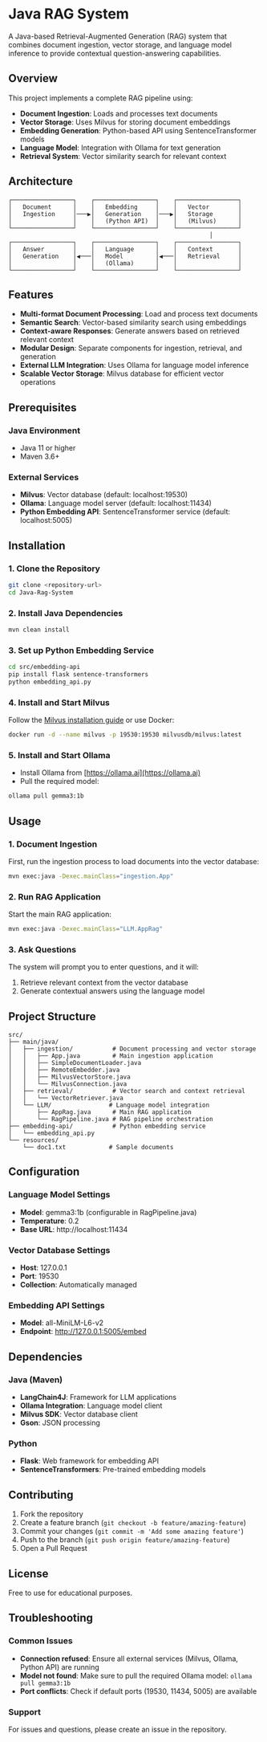 # Java RAG System

A Java-based Retrieval-Augmented Generation (RAG) system that combines document ingestion, vector storage, and language model inference to provide contextual question-answering capabilities.

## Overview

This project implements a complete RAG pipeline using:
- **Document Ingestion**: Loads and processes text documents
- **Vector Storage**: Uses Milvus for storing document embeddings
- **Embedding Generation**: Python-based API using SentenceTransformer models
- **Language Model**: Integration with Ollama for text generation
- **Retrieval System**: Vector similarity search for relevant context

## Architecture

```
┌─────────────────┐    ┌─────────────────┐    ┌─────────────────┐
│   Document      │    │   Embedding     │    │   Vector        │
│   Ingestion     │───▶│   Generation    │───▶│   Storage       │
│                 │    │   (Python API)  │    │   (Milvus)      │
└─────────────────┘    └─────────────────┘    └─────────────────┘
                                                        │
┌─────────────────┐    ┌─────────────────┐    ┌─────────────────┐
│   Answer        │    │   Language      │    │   Context       │
│   Generation    │◀───│   Model         │◀───│   Retrieval     │
│                 │    │   (Ollama)      │    │                 │
└─────────────────┘    └─────────────────┘    └─────────────────┘
```

## Features

- **Multi-format Document Processing**: Load and process text documents
- **Semantic Search**: Vector-based similarity search using embeddings
- **Context-aware Responses**: Generate answers based on retrieved relevant context
- **Modular Design**: Separate components for ingestion, retrieval, and generation
- **External LLM Integration**: Uses Ollama for language model inference
- **Scalable Vector Storage**: Milvus database for efficient vector operations

## Prerequisites

### Java Environment
- Java 11 or higher
- Maven 3.6+

### External Services
- **Milvus**: Vector database (default: localhost:19530)
- **Ollama**: Language model server (default: localhost:11434)
- **Python Embedding API**: SentenceTransformer service (default: localhost:5005)

## Installation

### 1. Clone the Repository
```bash
git clone <repository-url>
cd Java-Rag-System
```

### 2. Install Java Dependencies
```bash
mvn clean install
```

### 3. Set up Python Embedding Service
```bash
cd src/embedding-api
pip install flask sentence-transformers
python embedding_api.py
```

### 4. Install and Start Milvus
Follow the [Milvus installation guide](https://milvus.io/docs/install_standalone-docker.md) or use Docker:
```bash
docker run -d --name milvus -p 19530:19530 milvusdb/milvus:latest
```

### 5. Install and Start Ollama
- Install Ollama from [https://ollama.ai](https://ollama.ai)
- Pull the required model:
```bash
ollama pull gemma3:1b
```

## Usage

### 1. Document Ingestion
First, run the ingestion process to load documents into the vector database:
```bash
mvn exec:java -Dexec.mainClass="ingestion.App"
```

### 2. Run RAG Application
Start the main RAG application:
```bash
mvn exec:java -Dexec.mainClass="LLM.AppRag"
```

### 3. Ask Questions
The system will prompt you to enter questions, and it will:
1. Retrieve relevant context from the vector database
2. Generate contextual answers using the language model

## Project Structure

```
src/
├── main/java/
│   ├── ingestion/           # Document processing and vector storage
│   │   ├── App.java         # Main ingestion application
│   │   ├── SimpleDocumentLoader.java
│   │   ├── RemoteEmbedder.java
│   │   ├── MilvusVectorStore.java
│   │   └── MilvusConnection.java
│   ├── retrieval/           # Vector search and context retrieval
│   │   └── VectorRetriever.java
│   └── LLM/                # Language model integration
│       ├── AppRag.java      # Main RAG application
│       └── RagPipeline.java # RAG pipeline orchestration
├── embedding-api/           # Python embedding service
│   └── embedding_api.py
└── resources/
    └── doc1.txt            # Sample documents
```

## Configuration

### Language Model Settings
- **Model**: gemma3:1b (configurable in RagPipeline.java)
- **Temperature**: 0.2
- **Base URL**: http://localhost:11434

### Vector Database Settings
- **Host**: 127.0.0.1
- **Port**: 19530
- **Collection**: Automatically managed

### Embedding API Settings
- **Model**: all-MiniLM-L6-v2
- **Endpoint**: http://127.0.0.1:5005/embed

## Dependencies

### Java (Maven)
- **LangChain4J**: Framework for LLM applications
- **Ollama Integration**: Language model client
- **Milvus SDK**: Vector database client
- **Gson**: JSON processing

### Python
- **Flask**: Web framework for embedding API
- **SentenceTransformers**: Pre-trained embedding models

## Contributing

1. Fork the repository
2. Create a feature branch (`git checkout -b feature/amazing-feature`)
3. Commit your changes (`git commit -m 'Add some amazing feature'`)
4. Push to the branch (`git push origin feature/amazing-feature`)
5. Open a Pull Request

## License

Free to use for educational purposes.

## Troubleshooting

### Common Issues
- **Connection refused**: Ensure all external services (Milvus, Ollama, Python API) are running
- **Model not found**: Make sure to pull the required Ollama model: `ollama pull gemma3:1b`
- **Port conflicts**: Check if default ports (19530, 11434, 5005) are available

### Support
For issues and questions, please create an issue in the repository.
